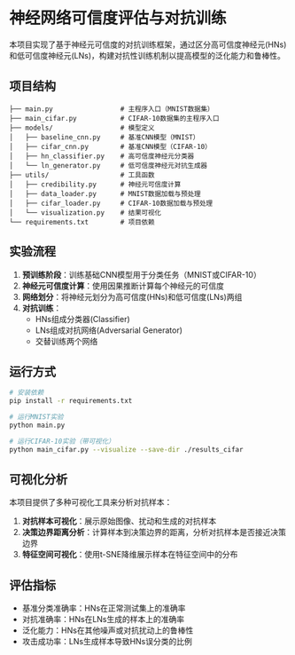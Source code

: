 # 神经网络可信度评估与对抗训练

本项目实现了基于神经元可信度的对抗训练框架，通过区分高可信度神经元(HNs)和低可信度神经元(LNs)，构建对抗性训练机制以提高模型的泛化能力和鲁棒性。

## 项目结构

```
├── main.py                 # 主程序入口（MNIST数据集）
├── main_cifar.py           # CIFAR-10数据集的主程序入口
├── models/                 # 模型定义
│   ├── baseline_cnn.py     # 基准CNN模型（MNIST）
│   ├── cifar_cnn.py        # 基准CNN模型（CIFAR-10）
│   ├── hn_classifier.py    # 高可信度神经元分类器
│   └── ln_generator.py     # 低可信度神经元对抗生成器
├── utils/                  # 工具函数
│   ├── credibility.py      # 神经元可信度计算
│   ├── data_loader.py      # MNIST数据加载与预处理
│   ├── cifar_loader.py     # CIFAR-10数据加载与预处理
│   └── visualization.py    # 结果可视化
└── requirements.txt        # 项目依赖
```

## 实验流程

1. **预训练阶段**：训练基础CNN模型用于分类任务（MNIST或CIFAR-10）
2. **神经元可信度计算**：使用因果推断计算每个神经元的可信度
3. **网络划分**：将神经元划分为高可信度(HNs)和低可信度(LNs)两组
4. **对抗训练**：
   - HNs组成分类器(Classifier)
   - LNs组成对抗网络(Adversarial Generator)
   - 交替训练两个网络

## 运行方式

```bash
# 安装依赖
pip install -r requirements.txt

# 运行MNIST实验
python main.py

# 运行CIFAR-10实验（带可视化）
python main_cifar.py --visualize --save-dir ./results_cifar
```

## 可视化分析

本项目提供了多种可视化工具来分析对抗样本：

1. **对抗样本可视化**：展示原始图像、扰动和生成的对抗样本
2. **决策边界距离分析**：计算样本到决策边界的距离，分析对抗样本是否接近决策边界
3. **特征空间可视化**：使用t-SNE降维展示样本在特征空间中的分布

## 评估指标

- 基准分类准确率：HNs在正常测试集上的准确率
- 对抗准确率：HNs在LNs生成的样本上的准确率
- 泛化能力：HNs在其他噪声或对抗扰动上的鲁棒性
- 攻击成功率：LNs生成样本导致HNs误分类的比例